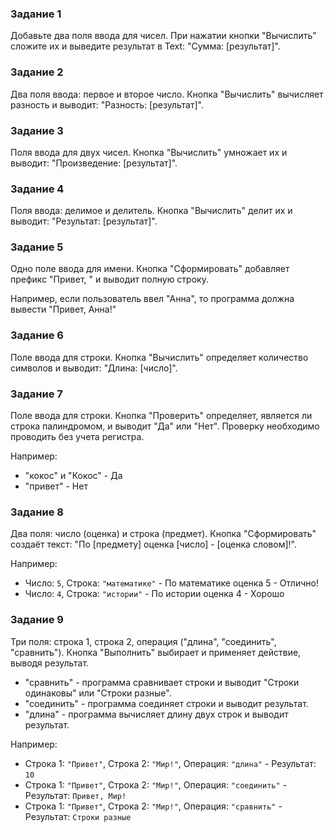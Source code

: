 ### Задание 1

Добавьте два поля ввода для чисел. При нажатии кнопки "Вычислить" сложите их и выведите результат в Text: "Сумма: [результат]".

### Задание 2

Два поля ввода: первое и второе число. Кнопка "Вычислить" вычисляет разность и выводит: "Разность: [результат]".

### Задание 3

Поля ввода для двух чисел. Кнопка "Вычислить" умножает их и выводит: "Произведение: [результат]".

### Задание 4

Поля ввода: делимое и делитель. Кнопка "Вычислить" делит их и выводит: "Результат: [результат]".

### Задание 5

Одно поле ввода для имени. Кнопка "Сформировать" добавляет префикс "Привет, " и выводит полную строку.

Например, если пользователь ввел "Анна", то программа должна вывести "Привет, Анна!"

### Задание 6

Поле ввода для строки. Кнопка "Вычислить" определяет количество символов и выводит: "Длина: [число]".

### Задание 7

Поле ввода для строки. Кнопка "Проверить" определяет, является ли строка палиндромом, и выводит "Да" или "Нет". Проверку необходимо проводить без учета регистра.

Например:

* "кокос" и "Кокос" - Да
* "привет" - Нет

### Задание 8

Два поля: число (оценка) и строка (предмет). Кнопка "Сформировать" создаёт текст: "По [предмету] оценка [число] - [оценка словом]!".

Например:

* Число: `5`, Строка: `"математике"` - По математике оценка 5 - Отлично!
* Число: `4`, Строка: `"истории"` - По истории оценка 4 - Хорошо

### Задание 9

Три поля: строка 1, строка 2, операция ("длина", "соединить", "сравнить"). Кнопка "Выполнить" выбирает и применяет действие, выводя результат.

- "сравнить" - программа сравнивает строки и выводит "Строки одинаковы" или "Строки разные".
- "соединить" - программа соединяет строки и выводит результат.
- "длина" - программа вычисляет длину двух строк и выводит результат.

Например:

* Строка 1: `"Привет"`, Строка 2: `"Мир!"`, Операция: `"длина"` - Результат: `10`
* Строка 1: `"Привет"`, Строка 2: `"Мир!"`, Операция: `"соединить"` - Результат: `Привет, Мир!`
* Строка 1: `"Привет"`, Строка 2: `"Мир!"`, Операция: `"сравнить"` - Результат: `Строки разные`
